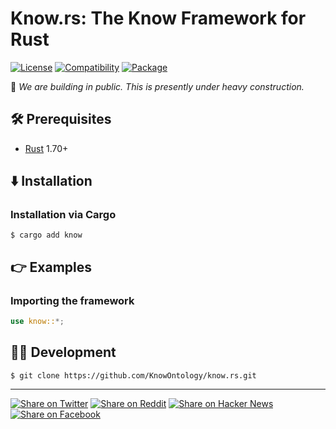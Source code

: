 # Know.rs: The Know Framework for Rust

[![License](https://img.shields.io/badge/license-Public%20Domain-blue.svg)](https://unlicense.org)
[![Compatibility](https://img.shields.io/badge/rust-1.70%2B-blue)](https://crates.io/crates/know)
[![Package](https://img.shields.io/crates/v/know)](https://crates.io/crates/know)

🚧 _We are building in public. This is presently under heavy construction._

## 🛠️ Prerequisites

- [Rust](https://rust-lang.org) 1.70+

## ⬇️ Installation

### Installation via Cargo

```console
$ cargo add know
```

## 👉 Examples

### Importing the framework

```rust
use know::*;
```

## 👨‍💻 Development

```console
$ git clone https://github.com/KnowOntology/know.rs.git
```

- - -

[![Share on Twitter](https://img.shields.io/badge/share%20on-twitter-03A9F4?logo=twitter)](https://twitter.com/share?url=https://github.com/KnowOntology/know.rs&text=Know.rs:%20The%20Know%20Framework%20for%20Rust)
[![Share on Reddit](https://img.shields.io/badge/share%20on-reddit-red?logo=reddit)](https://reddit.com/submit?url=https://github.com/KnowOntology/know.rs&title=Know.rs:%20The%20Know%20Framework%20for%20Rust)
[![Share on Hacker News](https://img.shields.io/badge/share%20on-hacker%20news-orange?logo=ycombinator)](https://news.ycombinator.com/submitlink?u=https://github.com/KnowOntology/know.rs&t=Know.rs:%20The%20Know%20Framework%20for%20Rust)
[![Share on Facebook](https://img.shields.io/badge/share%20on-facebook-1976D2?logo=facebook)](https://www.facebook.com/sharer/sharer.php?u=https://github.com/KnowOntology/know.rs)
